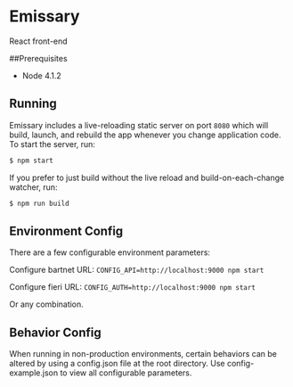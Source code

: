 # Emissary
React front-end

##Prerequisites
- Node 4.1.2

## Running
Emissary includes a live-reloading static server on port `8080` which will build, launch, and rebuild the app whenever you change application code. To start the server, run:

```bash
$ npm start
```

If you prefer to just build without the live reload and build-on-each-change watcher, run:

```bash
$ npm run build
```

## Environment Config
There are a few configurable environment parameters:

Configure bartnet URL:
```CONFIG_API=http://localhost:9000 npm start```

Configure fieri URL:
```CONFIG_AUTH=http://localhost:9000 npm start```

Or any combination.

## Behavior Config
When running in non-production environments, certain behaviors can be altered by using a config.json file at the root directory. Use config-example.json to view all configurable parameters.